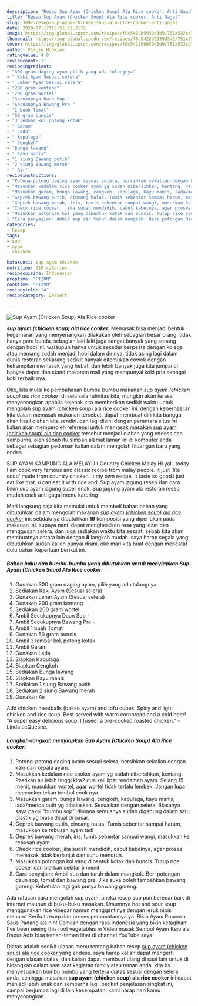 ```yaml
---
description: "Resep Sup Ayam (Chicken Soup) Ala Rice cooker, Anti Gagal"
title: "Resep Sup Ayam (Chicken Soup) Ala Rice cooker, Anti Gagal"
slug: 3097-resep-sup-ayam-chicken-soup-ala-rice-cooker-anti-gagal
date: 2020-07-17T15:51:52.217Z
image: https://img-global.cpcdn.com/recipes/f0c5422b9939d3d9/751x532cq70/sup-ayam-chicken-soup-ala-rice-cooker-foto-resep-utama.jpg
thumbnail: https://img-global.cpcdn.com/recipes/f0c5422b9939d3d9/751x532cq70/sup-ayam-chicken-soup-ala-rice-cooker-foto-resep-utama.jpg
cover: https://img-global.cpcdn.com/recipes/f0c5422b9939d3d9/751x532cq70/sup-ayam-chicken-soup-ala-rice-cooker-foto-resep-utama.jpg
author: Virgie Hopkins
ratingvalue: 4.8
reviewcount: 11
recipeingredient:
- "300 gram daging ayam pilih yang ada tulangnya"
- " Kaki Ayam Sesuai selera"
- " Leher Ayam Sesuai selera"
- "200 gram kentang"
- "200 gram wortel"
- "Secukupnya Daun Sop "
- "Secukupnya Bawang Pre "
- "1 buah Tomat"
- "50 gram buncis"
- "3 lembar kol potong kotak"
- " Garam"
- " Lada"
- " Kapulaga"
- " Cengkeh"
- "Bunga lawang"
- " Kayu manis"
- "1 siung Bawang putih"
- "2 siung Bawang merah"
- " Air"
recipeinstructions:
- "Potong-potong daging ayam sesuai selera, bersihkan sekalian dengan kaki dan kepala ayam."
- "Masukkan kedalam rice cooker ayam yg sudah dibersihkan, kentang. Pastikan air lebih tinggi kira2 dua kali lipat rendaman ayam. Selang 15 menit, masukkan wortel, agar wortel tidak terlalu lembek. Jangan lupa ricecooker tekan tombol cook nya."
- "Masukkan garam, bunga lawang, cengkeh, kapulaga, kayu manis, lada/merica butir yg dihaluskan. Sesuaikan dengan selera. Biasanya saya pakai &#34;bumbu sop&#34;, dimana semuanya sudah digabung dalam satu plastik yg biasa dijual di pasar."
- "Geprek bawang putih, cincang halus. Tumis sebentar sampai harum, masukkan ke rebusan ayam tadi"
- "Geprek bawang merah, iris, tumis sebentar sampai wangi, masukkan ke rebusan ayam"
- "Check rice cooker, jika sudah mendidih, cabut kabelnya, agar proses memasak tidak berlanjut dan suhu menurun."
- "Masukkan potongan kol yang dibentuk kotak dan buncis. Tutup rice cooker dan biarkan sekitar 5 menit."
- "Cara penyajian: Ambil sup dan taruh dalam mangkok. Beri potongan daun sop, tomat dan bawang pre. Jika suka boleh tambahkan bawang goreng. Kebetulan lagi gak punya bawang goreng."
categories:
- Resep
tags:
- sup
- ayam
- chicken

katakunci: sup ayam chicken 
nutrition: 110 calories
recipecuisine: Indonesian
preptime: "PT20M"
cooktime: "PT39M"
recipeyield: "4"
recipecategory: Dessert

---
```



![Sup Ayam (Chicken Soup) Ala Rice cooker](https://img-global.cpcdn.com/recipes/f0c5422b9939d3d9/751x532cq70/sup-ayam-chicken-soup-ala-rice-cooker-foto-resep-utama.jpg)

<b><i>sup ayam (chicken soup) ala rice cooker</i></b>, Memasak bisa menjadi bentuk kegemaran yang menyenangkan dilakukan oleh sebagian besar orang. tidak hanya para bunda, sebagian laki laki juga sangat banyak yang senang dengan hobi ini. walaupun hanya untuk sekedar berpesta dengan kolega atau memang sudah menjadi hobi dalam dirinya. tidak asing lagi dalam dunia restoran sekarang sedikit banyak ditemukan cowok dengan ketrampilan memasak yang hebat, dan lebih banyak juga kita jumpai di banyak depot dan stand makanan mall yang mempunyai koki pria sebagai koki terbaik nya.

Oke, kita mulai ke pembahasan bumbu bumbu makanan <i>sup ayam (chicken soup) ala rice cooker</i>. di sela sela rutinitas kita, mungkin akan terasa menyenangkan apabila sejenak kita memberikan sedikit waktu untuk mengolah sup ayam (chicken soup) ala rice cooker ini. dengan keberhasilan kita dalam memasak makanan tersebut, dapat membuat diri kita bangga akan hasil olahan kita sendiri. dan lagi disini dengan perantara situs ini kalian akan memperoleh referensi untuk memasak masakan <u>sup ayam (chicken soup) ala rice cooker</u> tersebut menjadi olahan yang endess dan sempurna, oleh sebab itu simpan alamat laman ini di komputer anda sebagai sebagian pedoman kalian dalam mengolah hidangan baru yang endes.

SUP AYAM KAMPUNG ALA MELAYU ( Country Chicken Malay Hi yall. today I am cook very famous and classic recipe from malay people. it just &#39;lite soup&#39; made from country chicken. it my own recipe. it taste so good.i just eat like that. u can eat it with rice and. Sup ayam jagung,resep dan cara bikin sup ayam jagung super enak. Sup jagung ayam ala restoran resep mudah enak anti gagal menu katering


Mari langsung saja kita memulai untuk membeli bahan bahan yang dibutuhkan dalam mengolah makanan <u><i>sup ayam (chicken soup) ala rice cooker</i></u> ini. setidaknya dibutuhkan <b>19</b> komposisi yang diperlukan pada makanan ini. supaya nanti dapat menghasilkan rasa yang lezat dan menggugah selera. dan juga sediakan waktu kita sesaat, sebab kita akan membuatnya antara lain dengan <b>8</b> langkah mudah. saya harap segala yang dibutuhkan sudah kalian punyai disini, oke mari kita buat dengan mencatat dulu bahan keperluan berikut ini.

<!--inarticleads1-->

##### Bahan baku dan bumbu-bumbu yang dibutuhkan untuk menyiapkan Sup Ayam (Chicken Soup) Ala Rice cooker:

1. Gunakan 300 gram daging ayam, pilih yang ada tulangnya
1. Sediakan  Kaki Ayam (Sesuai selera)
1. Gunakan  Leher Ayam (Sesuai selera)
1. Gunakan 200 gram kentang
1. Sediakan 200 gram wortel
1. Ambil Secukupnya Daun Sop -
1. Ambil Secukupnya Bawang Pre -
1. Ambil 1 buah Tomat
1. Gunakan 50 gram buncis
1. Ambil 3 lembar kol, potong kotak
1. Ambil  Garam
1. Gunakan  Lada
1. Siapkan  Kapulaga
1. Siapkan  Cengkeh
1. Sediakan Bunga lawang
1. Siapkan  Kayu manis
1. Sediakan 1 siung Bawang putih
1. Sediakan 2 siung Bawang merah
1. Gunakan  Air


Add chicken meatballs (bakso ayam) and tofu cubes. Spicy and light chicken and rice soup. Best served with warm cornbread and a cold beer! &#34;A super easy delicious soup. I [used] a pre-cooked roasted chicken.&#34; - Linda LeQuesne. 

<!--inarticleads2-->

##### Langkah-langkah menyiapkan Sup Ayam (Chicken Soup) Ala Rice cooker:

1. Potong-potong daging ayam sesuai selera, bersihkan sekalian dengan kaki dan kepala ayam.
1. Masukkan kedalam rice cooker ayam yg sudah dibersihkan, kentang. Pastikan air lebih tinggi kira2 dua kali lipat rendaman ayam. Selang 15 menit, masukkan wortel, agar wortel tidak terlalu lembek. Jangan lupa ricecooker tekan tombol cook nya.
1. Masukkan garam, bunga lawang, cengkeh, kapulaga, kayu manis, lada/merica butir yg dihaluskan. Sesuaikan dengan selera. Biasanya saya pakai &#34;bumbu sop&#34;, dimana semuanya sudah digabung dalam satu plastik yg biasa dijual di pasar.
1. Geprek bawang putih, cincang halus. Tumis sebentar sampai harum, masukkan ke rebusan ayam tadi
1. Geprek bawang merah, iris, tumis sebentar sampai wangi, masukkan ke rebusan ayam
1. Check rice cooker, jika sudah mendidih, cabut kabelnya, agar proses memasak tidak berlanjut dan suhu menurun.
1. Masukkan potongan kol yang dibentuk kotak dan buncis. Tutup rice cooker dan biarkan sekitar 5 menit.
1. Cara penyajian: Ambil sup dan taruh dalam mangkok. Beri potongan daun sop, tomat dan bawang pre. Jika suka boleh tambahkan bawang goreng. Kebetulan lagi gak punya bawang goreng.


Ada ratusan cara mengolah sup ayam, aneka resep sup pun beredar baik di internet maupun di buku-buku masakan. Umumnya hot and sour soup menggunakan rice vinegar namun menggantinya dengan jeruk nipis menurut Berikut resep dan proses pembuatannya ya. Bikin Ayam Popcorn Saus Padang aja nih! Cemilan dengan rasa Indonesia yang bikin ketagihan! I&#39;ve been seeing this root vegetables in Video masak Sempol Ayam Keju ala Dapur Adis bisa teman-teman lihat di channel YouTube saya. 

Diatas adalah sedikit ulasan menu tentang bahan resep <u>sup ayam (chicken soup) ala rice cooker</u> yang endess. saya harap kalian dapat mengerti dengan ulasan diatas, dan kalian dapat membuat ulang di saat lain untuk di hidangkan dalam saat saat kegiatan family atau teman anda. kita bs menyesuaikan bumbu bumbu yang tertera diatas sesuai dengan selera anda, sehingga masakan <b>sup ayam (chicken soup) ala rice cooker</b> ini dapat menjadi lebih enak dan sempurna lagi. berikut penjelasan singkat ini, sampai berjumpa lagi di lain kesempatan. kami harap hari kamu menyenangkan.
